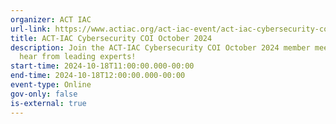 ```yaml
---
organizer: ACT IAC
url-link: https://www.actiac.org/act-iac-event/act-iac-cybersecurity-coi-october-2024
title: ACT-IAC Cybersecurity COI October 2024
description: Join the ACT-IAC Cybersecurity COI October 2024 member meeting to
  hear from leading experts!
start-time: 2024-10-18T11:00:00.000-00:00
end-time: 2024-10-18T12:00:00.000-00:00
event-type: Online
gov-only: false
is-external: true
---
```

